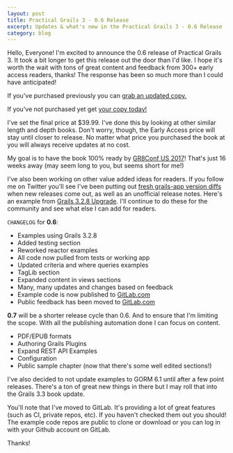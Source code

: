```yaml
---
layout: post
title: Practical Grails 3 - 0.6 Release
excerpt: Updates & what's new in the Practical Grails 3 - 0.6 Release
category: blog
---
```


Hello, Everyone! I'm excited to announce the 0.6 release of Practical Grails 3. It took a bit longer to get this release out the door than I'd like. I hope it's worth the wait with tons of great content and feedback from 300+ early access readers, thanks! The response has been so much more than I could have anticipated!

If you've purchased previously you can [grab an updated copy.](https://www.grails3book.com/resend.html)

If you've not purchased yet get [your copy today!](https://www.grails3book.com/early-access.html)

I've set the final price at $39.99. I've done this by looking at other similar length and depth books. Don't worry, though, the Early Access price will stay until closer to release. No matter what price you purchased the book at you will always receive updates at no cost.

My goal is to have the book 100% ready by [GR8Conf US 2017](http://gr8conf.us/)! That's just 16 weeks away (may seem long to you, but seems short for me!)

I've also been working on other value added ideas for readers. If you follow me on Twitter you'll see I've been putting out [fresh grails-app version diffs](https://github.com/erichelgeson/grails-versions) when new releases come out, as well as an unofficial release notes. Here's an example from [Grails 3.2.8 Upgrade](https://gist.github.com/erichelgeson/be2f9f62ab63d989f2ec962ae7001f21). I'll continue to do these for the community and see what else I can add for readers.

`CHANGELOG` for **0.6**:

* Examples using Grails 3.2.8
* Added testing section
* Reworked reactor examples
* All code now pulled from tests or working app
* Updated criteria and where queries examples
* TagLib section
* Expanded content in views sections
* Many, many updates and changes based on feedback
* Example code is now published to [GitLab.com](https://gitlab.com/grails-3-book/)
* Public feedback has been moved to [GitLab.com](ttps://gitlab.com/grails-3-book/feedback)

**0.7** will be a shorter release cycle than 0.6. And to ensure that I'm limiting the scope. With all the publishing automation done I can focus on content.

* PDF/EPUB formats
* Authoring Grails Plugins
* Expand REST API Examples
* Configuration
* Public sample chapter (now that there's some well edited sections!)

I've also decided to not update examples to GORM 6.1 until after a few point releases. There's a ton of great new things in there but I may roll that into the Grails 3.3 book update.

You'll note that I've moved to GitLab. It's providing a lot of great features (such as CI, private repos, etc). If you haven't checked them out you should! The example code repos are public to clone or download or you can log in with your Github account on GitLab.

Thanks!
